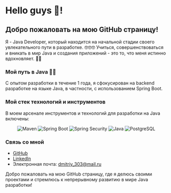 # Hello guys 🤗!

## Добро пожаловать на мою GitHub страницу!

Я - Java Developer, который находится на начальной стадии своего увлекательного пути в разработке. 🤓🤓🤓
Учиться, совершенствоваться и вникать в мир Java и создания приложений - это то, что меня истинно вдохновляет.
👋👦
### Мой путь в Java 🧑‍🍼

С опытом разработки в течение 1 года, я сфокусирован на backend разработке на языке Java, в частности, с использованием Spring Boot. 

### Мой стек технологий и инструментов

В моем арсенале инструментов и технологий для разработки на Java включены:

<p align="center">
  <img src="https://img.shields.io/badge/-Maven-yellow" alt="Maven">
  <img src="https://img.shields.io/badge/-Spring%20Boot-green" alt="Spring Boot">
  <img src="https://img.shields.io/badge/-Spring%20Security-blue" alt="Spring Security">
  <img src="https://img.shields.io/badge/-Java-orange" alt="Java">
  <img src="https://img.shields.io/badge/-PostgreSQL-blue" alt="PostgreSQL">
</p>

### Связь со мной

- [GitHub](https://github.com/Dima1302)
- [LinkedIn](www.linkedin.com/in/dmitriy-vassilchenko-9b540a27a)
- Электронная почта: dmitriy_303@mail.ru

Добро пожаловать на мою GitHub страницу, где я делюсь своими проектами и стремлюсь к непрерывному развитию в мире Java разработки!


